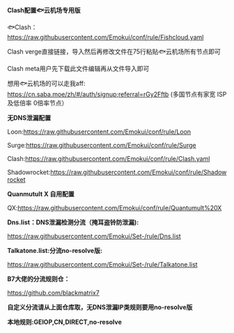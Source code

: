 **Clash配置🐟云机场专用版**


🐟Clash：https://raw.githubusercontent.com/Emokui/conf/rule/Fishcloud.yaml


Clash verge直接链接，导入然后再修改文件在75行粘贴🐟云机场所有节点即可


Clash meta用户先下载此文件编辑再从文件导入即可


想用🐟云机场的可以走我aff: https://cn.saba.moe/zh/#/auth/signup;referral=rGy2Fftb
(多国节点有家宽 ISP 及低倍率 0倍率节点）



**无DNS泄漏配置**

Loon:https://raw.githubusercontent.com/Emokui/conf/rule/Loon

Surge:https://raw.githubusercontent.com/Emokui/conf/rule/Surge

Clash:https://raw.githubusercontent.com/Emokui/conf/rule/Clash.yaml

Shadowrocket:https://raw.githubusercontent.com/Emokui/conf/rule/Shadowrocket


**Quanmutult X 自用配置**

QX:https://raw.githubusercontent.com/Emokui/conf/rule/Quantumult%20X



**Dns.list：DNS泄漏检测分流（掩耳盗铃防泄漏):**

https://raw.githubusercontent.com/Emokui/Set-/rule/Dns.list


**Talkatone.list:分流no-resolve版:**

https://raw.githubusercontent.com/Emokui/Set-/rule/Talkatone.list



**B7大佬的分流规则仓：**

https://github.com/blackmatrix7

**自定义分流请从上面仓库取，无DNS泄漏IP类规则要用no-resolve版**

**本地规则:GEIOP,CN,DIRECT,no-resolve**

